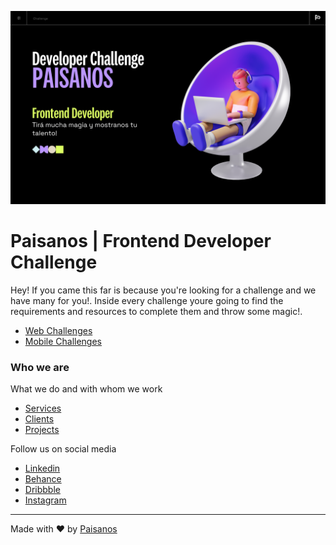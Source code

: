 ![hero](/assets/developer-challenge.png)

# Paisanos | Frontend Developer Challenge

Hey! If you came this far is because you're looking for a challenge and we have many for you!.
Inside every challenge youre going to find the requirements and resources to complete them and throw some magic!.

* [Web Challenges](https://www.paisanos.io/)
* [Mobile Challenges](https://www.paisanos.io/)

### Who we are

What we do and with whom we work

* [Services](https://www.paisanos.io/)
* [Clients](https://www.linkedin.com/company/paisanos)
* [Projects](https://www.behance.net/paisanoscreando)

Follow us on social media

* [Linkedin](https://www.linkedin.com/company/paisanos)
* [Behance](https://www.behance.net/paisanoscreando)
* [Dribbble](https://dribbble.com/PaisanosDesigners)
* [Instagram](https://www.instagram.com/paisanos.io/)

---
Made with ❤️ by [Paisanos](https://www.paisanos.io/)